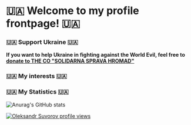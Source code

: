 # 🇺🇦 Welcome to my profile frontpage! 🇺🇦

### 🇺🇦 Support Ukraine 🇺🇦

**If you want to help Ukraine in fighting against the World Evil, feel free to [donate to THE CO "SOLIDARNA SPRAVA HROMAD"](https://spgr.org.ua/en/)** 

### 🇺🇦 My interests 🇺🇦

### 🇺🇦 My Statistics 🇺🇦

![Anurag's GitHub stats](https://github-readme-stats.vercel.app/api?username=anuraghazra&show_icons=true)

[![Oleksandr Suvorov profile views](https://u8views.com/api/v1/github/profiles/1039329/views/day-week-month-total-count.svg)](https://u8views.com/github/MrCry0)
